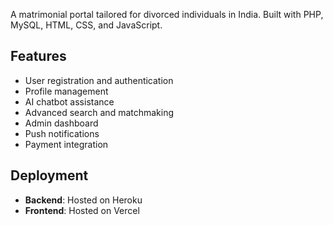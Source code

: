 A matrimonial portal tailored for divorced individuals in India. Built with PHP, MySQL, HTML, CSS, and JavaScript.

## Features
- User registration and authentication
- Profile management
- AI chatbot assistance
- Advanced search and matchmaking
- Admin dashboard
- Push notifications
- Payment integration

## Deployment
- **Backend**: Hosted on Heroku
- **Frontend**: Hosted on Vercel
